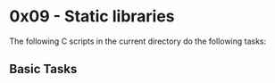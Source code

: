 # 0x09 - Static libraries

The following C scripts in the current directory do the following tasks:

## Basic Tasks
